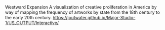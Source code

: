 Westward Expansion
A visualization of creative proliferation in America by way of mapping the frequency of artworks by state from the 18th century to the early 20th century.
https://joutwater.github.io/Major-Studio-1/US_OUTPUT/Interactive/
